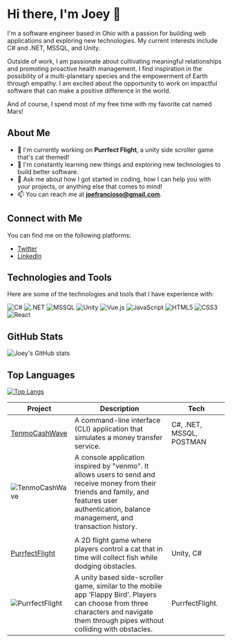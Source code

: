 # Hi there, I'm Joey 👋

I'm a software engineer based in Ohio with a passion for building web applications and exploring new technologies. My current interests include C# and .NET, MSSQL, and Unity.

Outside of work, I am passionate about cultivating meaningful relationships and promoting proactive health management. I find inspiration in the possibility of a multi-planetary species and the empowerment of Earth through empathy. I am excited about the opportunity to work on impactful software that can make a positive difference in the world.

And of course, I spend most of my free time with my favorite cat named Mars!

## About Me

- 🔭 I'm currently working on **Purrfect Flight**, a unity side scroller game that's cat themed!
- 🌱 I'm constantly learning new things and exploring new technologies to build better software.
- 💬 Ask me about how I got started in coding, how I can help you with your projects, or anything else that comes to mind!
- 📫 You can reach me at **joefrancioso@gmail.com**.

## Connect with Me

You can find me on the following platforms:

- [Twitter](https://twitter.com/YeojMars)
- [LinkedIn](https://linkedin.com/in/jfrancioso)

## Technologies and Tools

Here are some of the technologies and tools that I have experience with:

![C#](https://img.shields.io/badge/-C%23-239120?style=flat-square&logo=c-sharp&logoColor=white)
![.NET](https://img.shields.io/badge/-.NET-512BD4?style=flat-square&logo=.net&logoColor=white)
![MSSQL](https://img.shields.io/badge/-MSSQL-CC2927?style=flat-square&logo=microsoft-sql-server&logoColor=white)
![Unity](https://img.shields.io/badge/-Unity-000000?style=flat-square&logo=unity&logoColor=white)
![Vue.js](https://img.shields.io/badge/-Vue.js-4FC08D?style=flat-square&logo=vue.js&logoColor=white)
![JavaScript](https://img.shields.io/badge/-JavaScript-F7DF1E?style=flat-square&logo=javascript&logoColor=black)
![HTML5](https://img.shields.io/badge/-HTML5-E34F26?style=flat-square&logo=html5&logoColor=white)
![CSS3](https://img.shields.io/badge/-CSS3-1572B6?style=flat-square&logo=css3&logoColor=white)
![React](https://img.shields.io/badge/-React-61DAFB?style=flat-square&logo=react&logoColor=black)

## GitHub Stats

![Joey's GitHub stats](https://github-readme-stats.vercel.app/api?username=Jfrancioso&show_icons=true&theme=dracula)

## Top Languages

[![Top Langs](https://github-readme-stats.vercel.app/api/top-langs/?username=Jfrancioso&layout=compact&theme=dracula)](https://github.com/Jfrancioso/github-readme-stats)

| Project | Description | Tech |
| --- | --- | --- |
| [TenmoCashWave](https://github.com/Jfrancioso/TenmoCashWave) | A command-line interface (CLI) application that simulates a money transfer service. | C#, .NET, MSSQL, POSTMAN |
| ![TenmoCashWave](https://media.giphy.com/media/7Rrq6998rQiYIFrmxR/giphy.gif) | A console application inspired by "venmo". It allows users to send and receive money from their friends and family, and features user authentication, balance management, and transaction history.
 | |
| [PurrfectFlight](https://github.com/Jfrancioso/PurrfectFlightUnityGame) | A 2D flight game where players control a cat that in time will collect fish while dodging obstacles. | Unity, C# |
| ![PurrfectFlight](https://media.giphy.com/media/pPvtdMKRD17ssFlQun/giphy.gif) | A unity based side-scroller game, similar to the mobile app ‘Flappy Bird’. Players can choose from three characters and navigate them through pipes without colliding with obstacles. | PurrfectFlight. |
